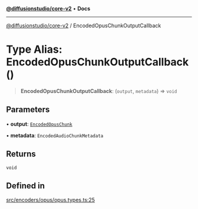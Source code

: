 [**@diffusionstudio/core-v2**](../README.md) • **Docs**

***

[@diffusionstudio/core-v2](../globals.md) / EncodedOpusChunkOutputCallback

# Type Alias: EncodedOpusChunkOutputCallback()

> **EncodedOpusChunkOutputCallback**: (`output`, `metadata`) => `void`

## Parameters

• **output**: [`EncodedOpusChunk`](EncodedOpusChunk.md)

• **metadata**: `EncodedAudioChunkMetadata`

## Returns

`void`

## Defined in

[src/encoders/opus/opus.types.ts:25](https://github.com/diffusionstudio/core-v2/blob/ce69ef92917fd6c7f2f6e872cf6c87954dee9b56/src/encoders/opus/opus.types.ts#L25)
